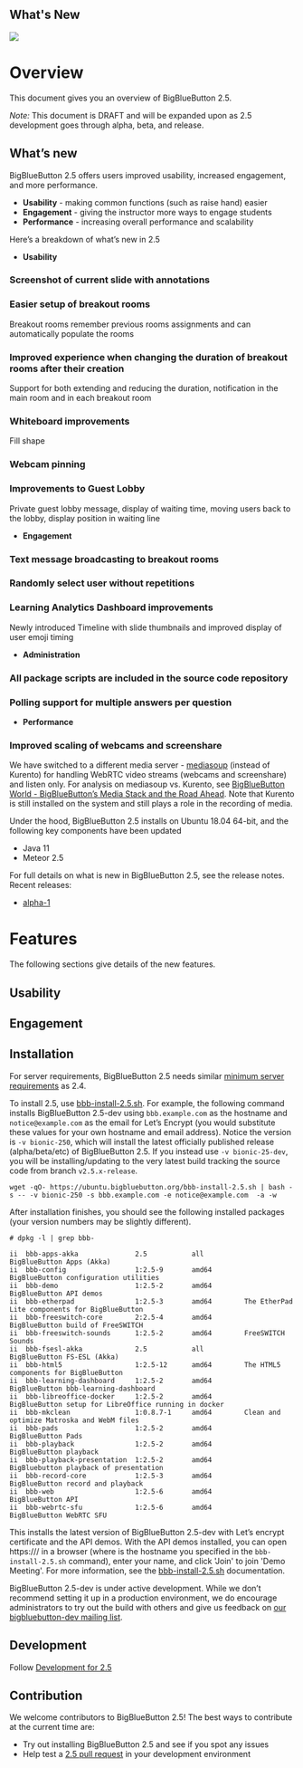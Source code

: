 What's New
----------

![](https://docs.bigbluebutton.org/images/25-header.png)

Overview
==========

This document gives you an overview of BigBlueButton 2.5.

*Note:* This document is DRAFT and will be expanded upon as 2.5 development goes through alpha, beta, and release.

What’s new
----------

BigBlueButton 2.5 offers users improved usability, increased engagement, and more performance.

* **Usability** - making common functions (such as raise hand) easier
* **Engagement** - giving the instructor more ways to engage students
* **Performance** - increasing overall performance and scalability

Here’s a breakdown of what’s new in 2.5

* **Usability**

### Screenshot of current slide with annotations ###

### Easier setup of breakout rooms ###

Breakout rooms remember previous rooms assignments and can automatically populate the rooms

### Improved experience when changing the duration of breakout rooms after their creation ###

Support for both extending and reducing the duration, notification in the main room and in each breakout room

### Whiteboard improvements ###

Fill shape

### Webcam pinning ###

### Improvements to Guest Lobby ###

Private guest lobby message, display of waiting time, moving users back to the lobby, display position in waiting line

* **Engagement**

### Text message broadcasting to breakout rooms ###

### Randomly select user without repetitions ###

### Learning Analytics Dashboard improvements ###

Newly introduced Timeline with slide thumbnails and improved display of user emoji timing

* **Administration**

### All package scripts are included in the source code repository ###

### Polling support for multiple answers per question ###

* **Performance**

### Improved scaling of webcams and screenshare ###

We have switched to a different media server - [mediasoup](https://mediasoup.org/) (instead of Kurento) for handling WebRTC video streams (webcams and screenshare) and listen only.
For analysis on mediasoup vs. Kurento, see [BigBlueButton World - BigBlueButton’s Media Stack and the Road Ahead](https://youtu.be/SBO5iWLs0KE). Note that Kurento is still installed on the system and still plays a role in the recording of media.

Under the hood, BigBlueButton 2.5 installs on Ubuntu 18.04 64-bit, and the following key components have been updated

* Java 11
* Meteor 2.5

For full details on what is new in BigBlueButton 2.5, see the release notes. Recent releases:

* [alpha-1](https://github.com/bigbluebutton/bigbluebutton/releases/tag/v2.5-alpha-1)

Features
==========

The following sections give details of the new features.

Usability
----------

Engagement
----------

Installation
----------

For server requirements, BigBlueButton 2.5 needs similar [minimum server requirements](https://docs.bigbluebutton.org/2.5/install.html#minimum-server-requirements) as 2.4.

To install 2.5, use [bbb-install-2.5.sh](https://github.com/bigbluebutton/bbb-install/blob/master/bbb-install-2.5.sh). For example, the following command installs BigBlueButton 2.5-dev using `bbb.example.com` as the hostname and `notice@example.com` as the email for Let’s Encrypt (you would substitute these values for your own hostname and email address). Notice the version is `-v bionic-250`, which will install the latest officially published release (alpha/beta/etc) of BigBlueButton 2.5. If you instead use `-v bionic-25-dev`, you will be installing/updating to the very latest build tracking the source code from branch `v2.5.x-release`.

```
wget -qO- https://ubuntu.bigbluebutton.org/bbb-install-2.5.sh | bash -s -- -v bionic-250 -s bbb.example.com -e notice@example.com  -a -w

```

After installation finishes, you should see the following installed packages (your version numbers may be slightly different).

```
# dpkg -l | grep bbb-

ii  bbb-apps-akka              2.5           all          BigBlueButton Apps (Akka)
ii  bbb-config                 1:2.5-9       amd64        BigBlueButton configuration utilities
ii  bbb-demo                   1:2.5-2       amd64        BigBlueButton API demos
ii  bbb-etherpad               1:2.5-3       amd64        The EtherPad Lite components for BigBlueButton
ii  bbb-freeswitch-core        2:2.5-4       amd64        BigBlueButton build of FreeSWITCH
ii  bbb-freeswitch-sounds      1:2.5-2       amd64        FreeSWITCH Sounds
ii  bbb-fsesl-akka             2.5           all          BigBlueButton FS-ESL (Akka)
ii  bbb-html5                  1:2.5-12      amd64        The HTML5 components for BigBlueButton
ii  bbb-learning-dashboard     1:2.5-2       amd64        BigBlueButton bbb-learning-dashboard
ii  bbb-libreoffice-docker     1:2.5-2       amd64        BigBlueButton setup for LibreOffice running in docker
ii  bbb-mkclean                1:0.8.7-1     amd64        Clean and optimize Matroska and WebM files
ii  bbb-pads                   1:2.5-2       amd64        BigBlueButton Pads
ii  bbb-playback               1:2.5-2       amd64        BigBlueButton playback
ii  bbb-playback-presentation  1:2.5-2       amd64        BigBluebutton playback of presentation
ii  bbb-record-core            1:2.5-3       amd64        BigBlueButton record and playback
ii  bbb-web                    1:2.5-6       amd64        BigBlueButton API
ii  bbb-webrtc-sfu             1:2.5-6       amd64        BigBlueButton WebRTC SFU

```

This installs the latest version of BigBlueButton 2.5-dev with Let’s encrypt certificate and the API demos. With the API demos installed, you can open https:/// in a browser (where  is the hostname you specified in the `bbb-install-2.5.sh` command), enter your name, and click 'Join' to join 'Demo Meeting'. For more information, see the [bbb-install-2.5.sh](https://github.com/bigbluebutton/bbb-install/blob/master/bbb-install-2.5.sh) documentation.

BigBlueButton 2.5-dev is under active development. While we don’t recommend setting it up in a production environment, we do encourage administrators to try out the build with others and give us feedback on [our bigbluebutton-dev mailing list](https://groups.google.com/g/bigbluebutton-dev).

Development
----------

Follow [Development for 2.5](https://docs.bigbluebutton.org/2.5/dev.html)

Contribution
----------

We welcome contributors to BigBlueButton 2.5!
The best ways to contribute at the current time are:

* Try out installing BigBlueButton 2.5 and see if you spot any issues
* Help test a [2.5 pull request](https://github.com/bigbluebutton/bigbluebutton/pulls?q=is%3Aopen+is%3Apr+milestone%3A%22Release+2.5%22) in your development environment
